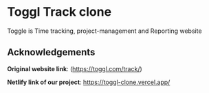 # Toggl Track clone
 Toggle is Time tracking, project-management and Reporting website

## Acknowledgements

**Original website link**: (https://toggl.com/track/)

**Netlify link of our project**:  https://toggl-clone.vercel.app/
